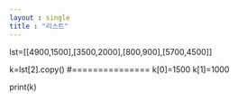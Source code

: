 ```yaml
---
layout : single
title : "리스트"
---
```

lst=[[4900,1500],[3500,2000],[800,900],[5700,4500]]

k=lst[2].copy()
#===============
k[0]=1500
k[1]=1000


print(k)
